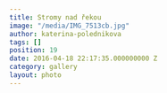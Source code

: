 ```yaml
---
title: Stromy nad řekou
image: "/media/IMG_7513cb.jpg"
author: katerina-polednikova
tags: []
position: 19
date: 2016-04-18 22:17:35.000000000 Z
category: gallery
layout: photo
---
```

